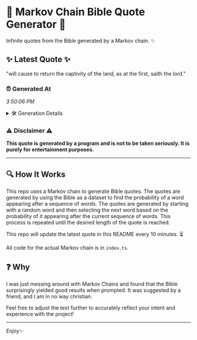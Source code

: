 # 📖 Markov Chain Bible Quote Generator 📖

Infinite quotes from the Bible generated by a Markov chain. ✨

## ✨ Latest Quote ✨
"will cause to return the captivity of the land, as at the first, saith the lord."

### ⏰ Generated At
*3:50:06 PM*

<details>
    <summary>🛠️ Generation Details</summary>
    <p>
        <strong>🌱 Seed:</strong> will<br>
        <strong>🔄 Iterations:</strong> 15<br>
        <strong>📜 Context History:</strong><br>[ will ]: cause<br>[ will, cause ]: to<br>[ will, cause, to ]: return<br>[ will, cause, to, return ]: the<br>[ will, cause, to, return, the ]: captivity<br>[ will, cause, to, return, the, captivity ]: of<br>[ cause, to, return, the, captivity, of ]: the<br>[ to, return, the, captivity, of, the ]: land,<br>[ return, the, captivity, of, the, land, ]: as<br>[ the, captivity, of, the, land,, as ]: at<br>[ captivity, of, the, land,, as, at ]: the<br>[ of, the, land,, as, at, the ]: first,<br>[ the, land,, as, at, the, first, ]: saith<br>[ land,, as, at, the, first,, saith ]: the<br>[ as, at, the, first,, saith, the ]: lord.<br>
    </p>
</details>

### ⚠️ Disclaimer ⚠️
**This quote is generated by a program and is not to be taken seriously. It is purely for entertainment purposes.**

---

## 🔍 How It Works

This repo uses a Markov chain to generate Bible quotes. The quotes are generated by using the Bible as a dataset to find the probability of a word appearing after a sequence of words. The quotes are generated by starting with a random word and then selecting the next word based on the probability of it appearing after the current sequence of words. This process is repeated until the desired length of the quote is reached.

This repo will update the latest quote in this README every 10 minutes. ⏳

All code for the actual Markov chain is in `index.ts`.

## ❓ Why

I was just messing around with Markov Chains and found that the Bible surprisingly yielded good results when prompted. 
It was suggested by a friend, and I am in no way christian.

Feel free to adjust the text further to accurately reflect your intent and experience with the project!

---

*Enjoy*✨
